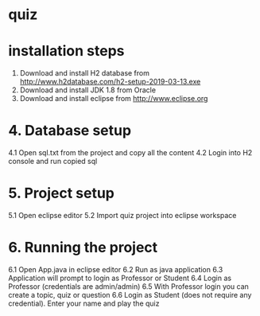 # quiz
# installation steps
1. Download and install H2 database from http://www.h2database.com/h2-setup-2019-03-13.exe
2. Download and install JDK 1.8 from Oracle
3. Download and install eclipse from http://www.eclipse.org
# 4. Database setup
4.1 Open sql.txt from the project and copy all the content
4.2 Login into H2 console and run copied sql
# 5. Project setup
5.1 Open eclipse editor
5.2 Import quiz project into eclipse workspace
# 6. Running the project
6.1 Open App.java in eclipse editor
6.2 Run as java application
6.3 Application will prompt to login as Professor or Student
6.4 Login as Professor (credentials are admin/admin)
6.5 With Professor login you can create a topic, quiz or question
6.6 Login as Student (does not require any credential). Enter your name and play the quiz
